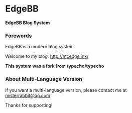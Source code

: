 # EdgeBB

__EdgeBB Blog System__

### Forewords

EdgeBB is a modern blog system.

Welcome to my blog: http://mcedge.ink/

__This system was a fork from typecho/typecho__

### About Multi-Language Version

If you want a multi-language version, please contact me at misterrabbit@qq.com

Thanks for supporting!
